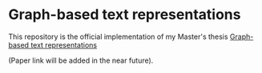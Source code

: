 # Graph-based text representations

This repository is the official implementation of my Master's thesis [Graph-based text representations](https://infoscience.epfl.ch/) 

(Paper link will be added in the near future). 
